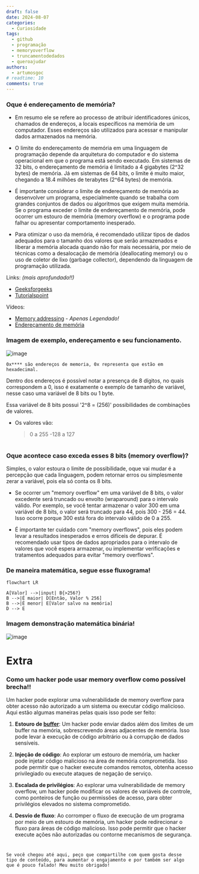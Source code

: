 ```yaml
---
draft: false 
date: 2024-08-07
categories:
  - Curiosidade
tags:
  - github
  - programação
  - memoryoverflow
  - truncamentodedados
  - queroajudar
authors:
  - artumosgoc
# readtime: 10
comments: true
---
```

### Oque é endereçamento de memória?

- Em resumo ele se refere ao processo de atribuir identificadores únicos, chamados de endereços, a locais específicos na memória de um computador. Esses endereços são utilizados para acessar e manipular dados armazenados na memória.

- O limite do endereçamento de memória em uma linguagem de programação depende da arquitetura do computador e do sistema operacional em que o programa está sendo executado. Em sistemas de 32 bits, o endereçamento de memória é limitado a 4 gigabytes (2^32 bytes) de memória. Já em sistemas de 64 bits, o limite é muito maior, chegando a 18.4 milhões de terabytes (2^64 bytes) de memória.

- É importante considerar o limite de endereçamento de memória ao desenvolver um programa, especialmente quando se trabalha com grandes conjuntos de dados ou algoritmos que exigem muita memória. Se o programa exceder o limite de endereçamento de memória, pode ocorrer um estouro de memória (memory overflow) e o programa pode falhar ou apresentar comportamento inesperado.

- Para otimizar o uso da memória, é recomendado utilizar tipos de dados adequados para o tamanho dos valores que serão armazenados e liberar a memória alocada quando não for mais necessária, por meio de técnicas como a desalocação de memória (deallocating memory) ou o uso de coletor de lixo (garbage collector), dependendo da linguagem de programação utilizada.

Links: *(mais aprofundado!!)*
- [Geeksforgeeks](https://www.geeksforgeeks.org/addressing-modes/)
- [Tutorialspoint](https://www.tutorialspoint.com/computer_logical_organization/index.htm)

Vídeos:
- [Memory addressing](https://www.youtube.com/watch?v=F-i9qPOIsoA) *- Apenas Legendado!*
- [Endereçamento de memória](https://www.youtube.com/watch?v=G4om0r-Kgi0)

### Imagem de exemplo, endereçamento e seu funcionamento.


![image](https://github.com/codaqui/institucional/assets/63540372/311fdd5f-ca81-4fc4-91f8-f859d81a5d14)


```
0x**** são endereços de memoria, 0x representa que estão em hexadecimal.
```
Dentro dos endereços é possível notar a presença de 8 dígitos, no quais correspondem a 0, isso é exatamente o exemplo de tamanho de variável, nesse caso uma variável de 8 bits ou 1 byte.

Essa variável de 8 bits possui '2^8 = (256)' possibilidades de combinações de valores.
- Os valores vão:

  >0 a 255
  -128 a 127

# 
### Oque acontece caso exceda esses 8 bits (memory overflow)?

Simples, o valor estoura o limite de possibilidade, oque vai mudar é a percepção que cada linguagem, podem retornar erros ou simplesmente zerar a variável, pois ela só conta os 8 bits. 

- Se ocorrer um "memory overflow" em uma variável de 8 bits, o valor excedente será truncado ou envolto (wraparound) para o intervalo válido. Por exemplo, se você tentar armazenar o valor 300 em uma variável de 8 bits, o valor será truncado para 44, pois 300 - 256 = 44. Isso ocorre porque 300 está fora do intervalo válido de 0 a 255.

- É importante ter cuidado com "memory overflows", pois eles podem levar a resultados inesperados e erros difíceis de depurar. É recomendado usar tipos de dados apropriados para o intervalo de valores que você espera armazenar, ou implementar verificações e tratamentos adequados para evitar "memory overflows".

### De maneira matemática, segue esse fluxograma!

```mermaid
flowchart LR

A[Valor] -->|input| B{>256?}
B -->|É maior| D[Então, Valor % 256]
B -->|É menor| E[Valor salvo na memória]
D --> E
```

### Imagem demonstração matemática binária!

![image](https://github.com/codaqui/institucional/assets/63540372/2a1acd63-26e4-4ecd-987d-15205deb34f4)

# 
# Extra

### Como um hacker pode usar memory overflow como possível brecha!!

Um hacker pode explorar uma vulnerabilidade de memory overflow para obter acesso não autorizado a um sistema ou executar código malicioso. Aqui estão algumas maneiras pelas quais isso pode ser feito:

1. **Estouro de [buffer](https://tecnoblog.net/responde/o-que-e-buffer/)**: Um hacker pode enviar dados além dos limites de um buffer na memória, sobrescrevendo áreas adjacentes de memória. Isso pode levar à execução de código arbitrário ou à corrupção de dados sensíveis.

2. **Injeção de código**: Ao explorar um estouro de memória, um hacker pode injetar código malicioso na área de memória comprometida. Isso pode permitir que o hacker execute comandos remotos, obtenha acesso privilegiado ou execute ataques de negação de serviço.

3. **Escalada de privilégios**: Ao explorar uma vulnerabilidade de memory overflow, um hacker pode modificar os valores de variáveis de controle, como ponteiros de função ou permissões de acesso, para obter privilégios elevados no sistema comprometido.

4. **Desvio de fluxo**: Ao corromper o fluxo de execução de um programa por meio de um estouro de memória, um hacker pode redirecionar o fluxo para áreas de código malicioso. Isso pode permitir que o hacker execute ações não autorizadas ou contorne mecanismos de segurança.

#
```
Se você chegou até aqui, peço que compartilhe com quem gosta desse tipo de conteúdo, para aumentar o engajamento e por também ser algo que é pouco falado! Meu muito obrigado!
```